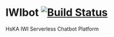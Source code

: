 # IWIbot    [![Build Status](https://travis-ci.com/Nickkr/IWIbot.svg?token=7UzPQ3m5SA54xynmZqrs&branch=master)](https://travis-ci.com/Nickkr/IWIbot)
HsKA IWI Serverless Chatbot Platform

